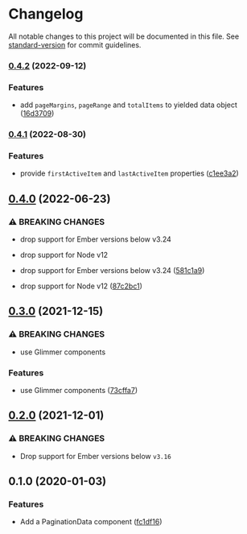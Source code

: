 # Changelog

All notable changes to this project will be documented in this file. See [standard-version](https://github.com/conventional-changelog/standard-version) for commit guidelines.

### [0.4.2](https://github.com/Bagaar/ember-pagination/compare/v0.4.1...v0.4.2) (2022-09-12)


### Features

* add `pageMargins`, `pageRange` and `totalItems` to yielded data object ([16d3709](https://github.com/Bagaar/ember-pagination/commit/16d3709a10472e31a74c7708641afa2db923c05e))

### [0.4.1](https://github.com/Bagaar/ember-pagination/compare/v0.4.0...v0.4.1) (2022-08-30)


### Features

* provide `firstActiveItem` and `lastActiveItem` properties ([c1ee3a2](https://github.com/Bagaar/ember-pagination/commit/c1ee3a23433c8397865264445d0663fa86321d20))

## [0.4.0](https://github.com/Bagaar/ember-pagination/compare/v0.3.0...v0.4.0) (2022-06-23)


### ⚠ BREAKING CHANGES

* drop support for Ember versions below v3.24
* drop support for Node v12

* drop support for Ember versions below v3.24 ([581c1a9](https://github.com/Bagaar/ember-pagination/commit/581c1a91c1ae1b8458c968aba4c02067d46a6b25))
* drop support for Node v12 ([87c2bc1](https://github.com/Bagaar/ember-pagination/commit/87c2bc110d771212b4f630928536ae33d695e6e6))

## [0.3.0](https://github.com/Bagaar/ember-pagination/compare/v0.2.0...v0.3.0) (2021-12-15)


### ⚠ BREAKING CHANGES

* use Glimmer components

### Features

* use Glimmer components ([73cffa7](https://github.com/Bagaar/ember-pagination/commit/73cffa76bae993a8995d52e7906643a2e2fd0082))

## [0.2.0](https://github.com/Bagaar/ember-pagination/compare/v0.1.0...v0.2.0) (2021-12-01)


### ⚠ BREAKING CHANGES

* Drop support for Ember versions below `v3.16`


## 0.1.0 (2020-01-03)


### Features

* Add a PaginationData component ([fc1df16](https://github.com/Bagaar/ember-pagination/commit/fc1df16))
